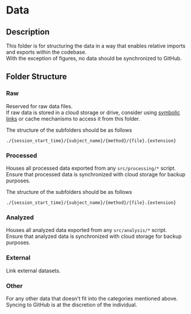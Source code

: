 # Data

## Description

This folder is for structuring the data in a way that enables relative imports and exports within the codebase. <br>
With the exception of figures, no data should be synchronized to GitHub.

## Folder Structure

### Raw

Reserved for raw data files. <br>
If raw data is stored in a cloud storage or drive, consider using [symbolic links](https://linuxize.com/post/how-to-create-symbolic-links-in-linux-using-the-ln-command/) or cache mechanisms to access it from this folder.

The structure of the subfolders should be as follows

```shell
./{session_start_time}/{subject_name}/{method}/{file}.{extension}
```

### Processed

Houses all processed data exported from any `src/processing/*` script. <br>
Ensure that processed data is synchronized with cloud storage for backup purposes.

The structure of the subfolders should be as follows

```shell
./{session_start_time}/{subject_name}/{method}/{file}.{extension}
```

### Analyzed

Houses all analyzed data exported from any `src/analysis/*` script. <br>
Ensure that analyzed data is synchronized with cloud storage for backup purposes.

### External

Link external datasets.

### Other

For any other data that doesn't fit into the categories mentioned above. <br>
Syncing to GitHub is at the discretion of the individual.
